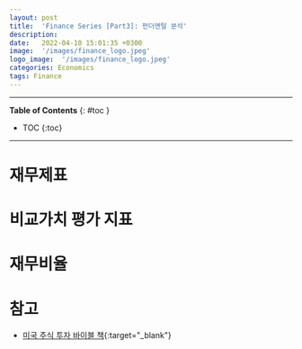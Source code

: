 ```yaml
---
layout: post
title:  'Finance Series [Part3]: 펀더멘털 분석'
description: 
date:   2022-04-10 15:01:35 +0300
image:  '/images/finance_logo.jpeg'
logo_image:  '/images/finance_logo.jpeg'
categories: Economics
tags: Finance
---
```

---

**Table of Contents**
{: #toc }
*  TOC
{:toc}

---

# 재무제표

# 비교가치 평가 지표

# 재무비율


# 참고
- [미국 주식 투자 바이블 책](http://www.kyobobook.co.kr/product/detailViewKor.laf?ejkGb=KOR&mallGb=KOR&barcode=9791160077131&orderClick=LAG&Kc=){:target="_blank"}